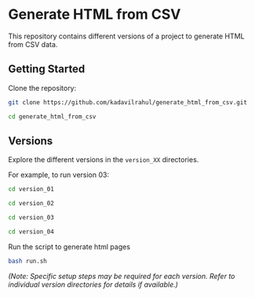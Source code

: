 # Generate HTML from CSV

This repository contains different versions of a project to generate HTML from CSV data.

## Getting Started

Clone the repository:

```bash
git clone https://github.com/kadavilrahul/generate_html_from_csv.git
```

```bash
cd generate_html_from_csv
```

## Versions

Explore the different versions in the `version_XX` directories.

For example, to run version 03:

```bash
cd version_01
```

```bash
cd version_02
```

```bash
cd version_03
```

```bash
cd version_04
```

Run the script to generate html pages

```bash
bash run.sh
```

*(Note: Specific setup steps may be required for each version. Refer to individual version directories for details if available.)*
